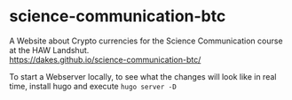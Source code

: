 # science-communication-btc
A Website about Crypto currencies for the Science Communication course at the HAW Landshut.  
https://dakes.github.io/science-communication-btc/

To start a Webserver locally, to see what the changes will look like in real time, install hugo and execute `hugo server -D`
